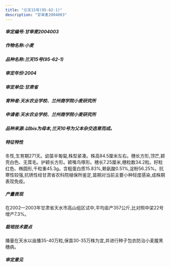 ```yaml
---
title: "兰天15号(95-62-1)"
description: "甘审麦2004003"
---
```

##### 审定编号:甘审麦2004003

##### 作物名称:小麦

##### 品种名称:兰天15号(95-62-1)

##### 审定年份:2004

##### 审定单位:甘肃省

##### 育种者:天水农业学校、兰州商学院小麦研究所

##### 申请者:天水农业学校、兰州商学院小麦研究所

##### 品种来源:以Ibis为母本,兰天10号为父本杂交选育而成。

##### 特征特性
冬性,生育期271天。幼苗半匍匐,株型紧凑。株高84.5厘米左右。穗长方形,顶芒,颖壳白色、无茸毛。护颖长方形。颖嘴鸟啄形。穗长7.25厘米,穗粒数34.2粒。籽粒红色、椭圆形,千粒重45.3g。含粗蛋白质15.83%,赖氨酸0.51%,淀粉56.25%。抗寒性较强,抗锈性经甘肃省农科院植保所鉴定,苗期对当前主要小种轻度感染,成株期表现免疫。

##### 产量表现
在2002—2003年甘肃省天水市高山组区试中,平均亩产357公斤,比对照中梁22号增产7.3%。

##### 栽培技术要点
播量在天水以亩播35-40万粒,保苗30-35万株为宜,并进行种子包衣防治小麦腥黑穗病。

##### 审定意见

